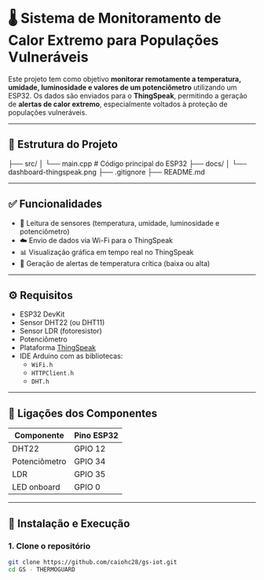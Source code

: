# 🌡️ Sistema de Monitoramento de Calor Extremo para Populações Vulneráveis

Este projeto tem como objetivo **monitorar remotamente a temperatura, umidade, luminosidade e valores de um potenciômetro** utilizando um ESP32. Os dados são enviados para o **ThingSpeak**, permitindo a geração de **alertas de calor extremo**, especialmente voltados à proteção de populações vulneráveis.

---

## 📁 Estrutura do Projeto

├── src/
│ └── main.cpp # Código principal do ESP32
├── docs/
│ └── dashboard-thingspeak.png 
├── .gitignore
├── README.md


---

## ✅ Funcionalidades

- 📡 Leitura de sensores (temperatura, umidade, luminosidade e potenciômetro)
- ☁️ Envio de dados via Wi-Fi para o ThingSpeak
- 📊 Visualização gráfica em tempo real no ThingSpeak
- 🚨 Geração de alertas de temperatura crítica (baixa ou alta)

---

## ⚙️ Requisitos

- ESP32 DevKit
- Sensor DHT22 (ou DHT11)
- Sensor LDR (fotoresistor)
- Potenciômetro
- Plataforma [ThingSpeak](https://thingspeak.com/)
- IDE Arduino com as bibliotecas:
  - `WiFi.h`
  - `HTTPClient.h`
  - `DHT.h`

---

## 🔌 Ligações dos Componentes

| Componente      | Pino ESP32 |
|------------------|------------|
| DHT22            | GPIO 12    |
| Potenciômetro    | GPIO 34    |
| LDR              | GPIO 35    |
| LED onboard      | GPIO 0     |

---

## 🚀 Instalação e Execução

### 1. Clone o repositório

```bash
git clone https://github.com/caiohc28/gs-iot.git
cd GS - THERMOGUARD
